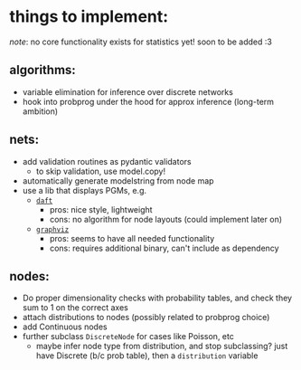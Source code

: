 # things to implement:

*note*: no core functionality exists for statistics yet! soon to be added :3

## algorithms:
- variable elimination for inference over discrete networks
- hook into probprog under the hood for approx inference (long-term ambition)

## nets:
- add validation routines as pydantic validators
    - to skip validation, use model.copy!
- automatically generate modelstring from node map
- use a lib that displays PGMs, e.g.
    - [`daft`](https://docs.daft-pgm.org/en/latest/)
        - pros: nice style, lightweight
        - cons: no algorithm for node layouts (could implement later on)
    - [`graphviz`](https://github.com/xflr6/graphviz)
        - pros: seems to have all needed functionality
        - cons: requires additional binary, can't include as dependency

## nodes:
- Do proper dimensionality checks with probability tables, and check they sum to 1 on the correct axes
- attach distributions to nodes (possibly related to probprog choice)
- add Continuous nodes
- further subclass `DiscreteNode` for cases like Poisson, etc
    - maybe infer node type from distribution, and stop subclassing? just have Discrete (b/c prob table), then a `distribution` variable
